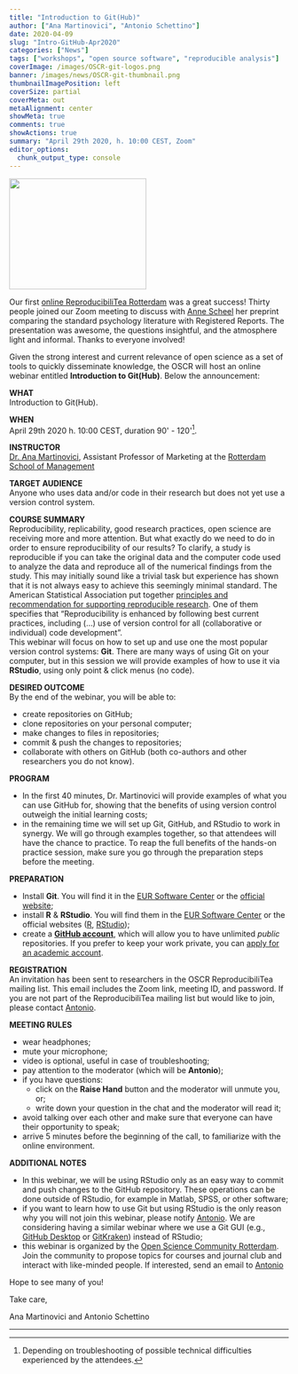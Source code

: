 ```yaml
---
title: "Introduction to Git(Hub)"
author: ["Ana Martinovici", "Antonio Schettino"]
date: 2020-04-09
slug: "Intro-GitHub-Apr2020"
categories: ["News"]
tags: ["workshops", "open source software", "reproducible analysis"]
coverImage: /images/OSCR-git-logos.png
banner: /images/news/OSCR-git-thumbnail.png
thumbnailImagePosition: left
coverSize: partial
coverMeta: out
metaAlignment: center
showMeta: true
comments: true
showActions: true
summary: "April 29th 2020, h. 10:00 CEST, Zoom"
editor_options: 
  chunk_output_type: console
---
```

<img border="0" alt="" src="/images/news/OSCR-git-logos.png" width="70%" height="200" align="center">

Our first [online ReproducibiliTea Rotterdam](https://www.openscience-rotterdam.com/2020/03/reproducibilitea-apr2020/) was a great success! Thirty people joined our Zoom meeting to discuss with [Anne Scheel](https://research.tue.nl/en/persons/anne-m-scheel) her preprint comparing the standard psychology literature with Registered Reports. The presentation was awesome, the questions insightful, and the atmosphere light and informal. Thanks to everyone involved!

Given the strong interest and current relevance of open science as a set of tools to quickly disseminate knowledge, the OSCR will host an online webinar entitled **Introduction to Git(Hub)**. Below the announcement:

**WHAT**   
Introduction to Git(Hub).

**WHEN**   
April 29th 2020 h. 10:00 CEST, duration 90' - 120'[^1].

**INSTRUCTOR**   
[Dr. Ana Martinovici](https://www.rsm.nl/people/ana-martinovici/), Assistant Professor of Marketing at the [Rotterdam School of Management](https://www.rsm.nl/)

**TARGET AUDIENCE**   
Anyone who uses data and/or code in their research but does not yet use a version control system.

**COURSE SUMMARY**   
Reproducibility, replicability, good research practices, open science are receiving more and more attention. But what exactly do we need to do in order to ensure reproducibility of our results? To clarify, a study is reproducible if you can take the original data and the computer code used to analyze the data and reproduce all of the numerical findings from the study. This may initially sound like a trivial task but experience has shown that it is not always easy to achieve this seemingly minimal standard. The American Statistical Association put together [principles and recommendation for supporting reproducible research](https://www.amstat.org/ASA/News/ASA-Develops-Reproducible-Research-Recommendations.aspx). One of them specifies that “Reproducibility is enhanced by following best current practices, including (…) use of version control for all (collaborative or individual) code development”.   
This webinar will focus on how to set up and use one the most popular version control systems: **Git**. There are many ways of using Git on your computer, but in this session we will provide examples of how to use it via **RStudio**, using only point & click menus (no code).

**DESIRED OUTCOME**   
By the end of the webinar, you will be able to:

- create repositories on GitHub;
- clone repositories on your personal computer;
- make changes to files in repositories;
- commit & push the changes to repositories;
- collaborate with others on GitHub (both co-authors and other researchers you do not know).

**PROGRAM**   

* In the first 40 minutes, Dr. Martinovici will provide examples of what you can use GitHub for, showing that the benefits of using version control outweigh the initial learning costs;
* in the remaining time we will set up Git, GitHub, and RStudio to work in synergy. We will go through examples together, so that attendees will have the chance to practice. To reap the full benefits of the hands-on practice session, make sure you go through the preparation steps before the meeting.

**PREPARATION**   

* Install **Git**. You will find it in the [EUR Software Center](https://my.eur.nl/en/eur-employee/work-support/ict-workplace/software/application-catalog-frequently-asked-questions) or the [official website](https://git-scm.com/downloads);
* install **R** & **RStudio**. You will find them in the [EUR Software Center](https://my.eur.nl/en/eur-employee/work-support/ict-workplace/software/application-catalog-frequently-asked-questions) or the official websites ([R](https://cran.r-project.org/), [RStudio](https://rstudio.com/products/rstudio/));
* create a [**GitHub account**](https://github.com/join?source=header-home), which will allow you to have unlimited *public* repositories. If you prefer to keep your work private, you can [apply for an academic account](https://help.github.com/en/github/teaching-and-learning-with-github-education/applying-for-an-educator-or-researcher-discount).

**REGISTRATION**   
An invitation has been sent to researchers in the OSCR ReproducibiliTea mailing list. This email includes the Zoom link, meeting ID, and password. If you are not part of the ReproducibiliTea mailing list but would like to join, please contact [Antonio](mailto:schettino@eur.nl).

**MEETING RULES**   

* wear headphones;
* mute your microphone;
* video is optional, useful in case of troubleshooting;
* pay attention to the moderator (which will be **Antonio**);
* if you have questions:
  * click on the **Raise Hand** button and the moderator will unmute you, or;
  * write down your question in the chat and the moderator will read it;
* avoid talking over each other and make sure that everyone can have their opportunity to speak;
* arrive 5 minutes before the beginning of the call, to familiarize with the online environment.

**ADDITIONAL NOTES**   

* In this webinar, we will be using RStudio only as an easy way to commit and push changes to the GitHub repository. These operations can be done outside of RStudio, for example in Matlab, SPSS, or other software;
* if you want to learn how to use Git but using RStudio is the only reason why you will not join this webinar, please notify [Antonio](mailto:schettino@eur.nl). We are considering having a similar webinar where we use a Git GUI (e.g., [GitHub Desktop](https://desktop.github.com/) or [GitKraken](https://www.gitkraken.com/git-client)) instead of RStudio;
* this webinar is organized by the [Open Science Community Rotterdam](https://www.openscience-rotterdam.com/home/). Join the community to propose topics for courses and journal club and interact with like-minded people. If interested, send an email to [Antonio](mailto:schettino@eur.nl)

Hope to see many of you!

Take care,

Ana Martinovici and Antonio Schettino

***

[^1]: Depending on troubleshooting of possible technical difficulties experienced by the attendees.


